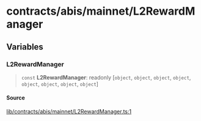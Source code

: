 # contracts/abis/mainnet/L2RewardManager

## Variables

### L2RewardManager

> `const` **L2RewardManager**: readonly [`object`, `object`, `object`, `object`, `object`, `object`, `object`, `object`]

#### Source

[lib/contracts/abis/mainnet/L2RewardManager.ts:1](https://github.com/PufferFinance/puffer-sdk/blob/e8750c292f48509dd33eef3a136eeb066c0b1d1d/lib/contracts/abis/mainnet/L2RewardManager.ts#L1)
